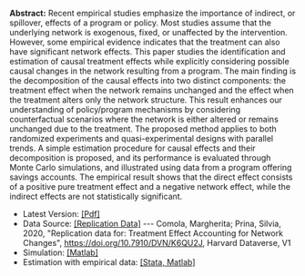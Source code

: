 **Abstract:** Recent empirical studies emphasize the importance of indirect, or spillover, effects of a program or policy. Most studies assume that the underlying network is exogenous, fixed, or unaffected by the intervention. However, some empirical evidence indicates that the treatment can also have significant network effects. This paper studies the identification and estimation of causal treatment effects while explicitly considering possible causal changes in the network resulting from a program. The main finding is the decomposition of the causal effects into two distinct components: the treatment effect when the network remains unchanged and the effect when the treatment alters only the network structure. This result enhances our understanding of policy/program mechanisms by considering counterfactual scenarios where the network is either altered or remains unchanged due to the treatment. The proposed method applies to both randomized experiments and quasi-experimental designs with parallel trends. A simple estimation procedure for causal effects and their decomposition is proposed, and its performance is evaluated through Monte Carlo simulations, and illustrated using data from a program offering savings accounts. The empirical result shows that the direct effect consists of a positive pure treatment effect and a negative network effect, while the indirect effects are not statistically significant.

* Latest Version: [[Pdf]](/assets/docs/JMP.pdf)
* Data Source: [[Replication Data]](https://dataverse.harvard.edu/dataset.xhtml?persistentId=doi:10.7910/DVN/K6QU2J)
--- Comola, Margherita; Prina, Silvia, 2020, "Replication data for: Treatment Effect Accounting for Network Changes", https://doi.org/10.7910/DVN/K6QU2J, Harvard Dataverse, V1
* Simulation: [[Matlab]](https://github.com/SiwonRyu/TENC_Simulation)
* Estimation with empirical data: [[Stata, Matlab]](https://github.com/SiwonRyu/TENC_Empirical)